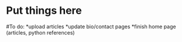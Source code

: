 # Put things here

#To do:
*upload articles
*update bio/contact pages
*finish home page (articles, python references)